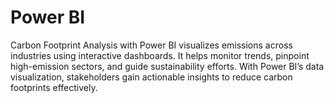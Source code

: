 # Power BI
Carbon Footprint Analysis with Power BI visualizes emissions across industries using interactive dashboards. It helps monitor trends, pinpoint high-emission sectors, and guide sustainability efforts. With Power BI’s data visualization, stakeholders gain actionable insights to reduce carbon footprints effectively.
